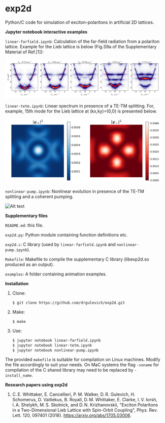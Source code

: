 # exp2d
Python/C code for simulation of exciton-polaritons in artificial 2D lattices. 

**Jupyter notebook interactive examples**

``linear-farfield.ipynb``: Calculation of the far-field radiation from a polariton lattice. Example for the Lieb lattice 
is below (Fig.S9a of the Supplementary Material of Ref.[1]):

![Alt text](/examples/lieb-far-field.png?raw=true "Lieb lattice in the far field (Fig.S9a of the Supplementary Material of Ref.[1])")

``linear-tetm.ipynb``: Linear spectrum in presence of a TE-TM splitting. For, example, 15th mode for the Lieb lattice at (kx,ky)=(0,0) is presented below.

![Alt text](/examples/lieb-tetm-nv15.png?raw=true "Probability density of a Bloch state in a Lieb lattice in presence of the TE-TM splitting")

``nonlinear-pump.ipynb``: Nonlinear evolution in presence of the TE-TM splitting and a coherent pumping.

![Alt text](/examples/square.gif?raw=true "Square lattice under coherent pumping")

**Supplementary files**

``README.md``: this file.

``exp2d.py``: Python module containing function definitions etc.

``exp2d.c``: C library (used by ``linear-farfield.ipynb`` and ``nonlinear-pump.ipynb``).

``Makefile``: Makefile to compile the supplementary C library (libexp2d.so produced as an output).

``examples``: A folder containing animation examples.

**Installation**

1. Clone:
    ```
    $ git clone https://github.com/drgulevich/exp2d.git
    ```
2. Make:
    ```
    $ make
    ```
3. Use:
    ```
    $ jupyter notebook linear-farfield.ipynb
    $ jupyter notebook linear-tetm.ipynb
    $ jupyter notebook nonlinear-pump.ipynb
    ```
The provided ``makefile`` is suitable for compilation on Linux machines. Modify the file accordingly to suit your needs. On MaC systems the flag
``-soname`` for compilation of the C shared library may need to be replaced by ``-install_name``.

**Research papers using exp2d**

1. C. E. Whittaker, E. Cancellieri, P. M. Walker, D. R. Gulevich, H. Schomerus, D. Vaitiekus, B. Royall, D. M. Whittaker, E. Clarke, I. V. Iorsh, I. A. Shelykh, M. S. Skolnick, and D. N. Krizhanovskii, "Exciton Polaritons in a Two-Dimensional Lieb Lattice with Spin-Orbit Coupling", Phys. Rev. Lett. 120, 097401 (2018). https://arxiv.org/abs/1705.03006.
